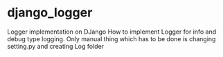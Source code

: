 # django_logger
Logger implementation on DJango
How to implement Logger for info and debug type logging. Only manual thing which has to be done is changing setting.py and creating Log folder
